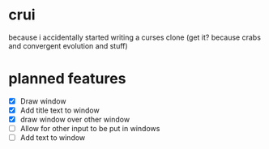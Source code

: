 # crui
because i accidentally started writing a curses clone
(get it? because crabs and convergent evolution and stuff)

# planned features 
- [x] Draw window
- [x] Add title text to window
- [x] draw window over other window
- [ ] Allow for other input to be put in windows
- [ ] Add text to window 
